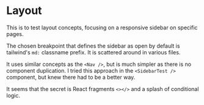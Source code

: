 # Layout

This is to test layout concepts, focusing on a responsive
sidebar on specific pages.

The chosen breakpoint that defines the sidebar as open by
default is tailwind's `md:` classname prefix. It is scattered
around in various files.

It uses similar concepts as the `<Nav />`, but is much simpler
as there is no component duplication. I tried this approach in
the `<SidebarTest />` component, but knew there had to be a
better way.

It seems that the secret is React fragments `<></>` and a splash
of conditional logic.
